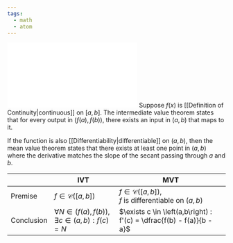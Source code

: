 ```yaml
---
tags:
  - math
  - atom
---
```

![800|center](mean-value-theorem.excalidraw.md)
Suppose $f(x)$ is [[Definition of Continuity|continuous]] on $\left[a,b\right]$. The intermediate value theorem states that for every output in $\left(f(a),f(b)\right)$, there exists an input in $(a,b)$ that maps to it. 

If the function is also [[Differentiability|differentiable]] on $\left(a,b\right)$, then the mean value theorem states that there exists at least one point in $\left(a,b\right)$ where the derivative matches the slope of the secant passing through $a$ and $b$.

|            | IVT                                                                                   | MVT                                                                               |
| ---------- | ------------------------------------------------------------------------------------- | --------------------------------------------------------------------------------- |
| Premise    | $f \in \mathcal{C}(\left[a,b\right])$                                                 | $f \in \mathcal{C}(\left[a,b\right])$,<br>$f \text{ is differentiable on } (a,b)$ |
| Conclusion | $\forall N \in \left( f(a),f(b) \right), \exists c \in \left( a,b \right) : f(c) = N$ | $\exists c \in \left(a,b\right) : f'(c) = \dfrac{f(b) - f(a)}{b - a}$             |